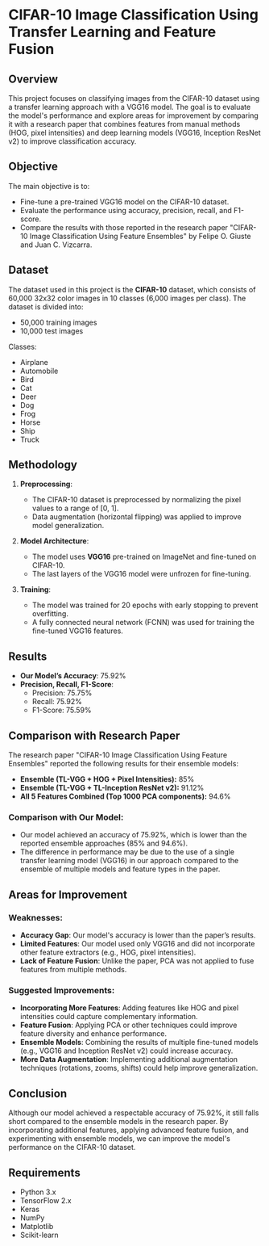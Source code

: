# CIFAR-10 Image Classification Using Transfer Learning and Feature Fusion

## Overview

This project focuses on classifying images from the CIFAR-10 dataset using a transfer learning approach with a VGG16 model. The goal is to evaluate the model's performance and explore areas for improvement by comparing it with a research paper that combines features from manual methods (HOG, pixel intensities) and deep learning models (VGG16, Inception ResNet v2) to improve classification accuracy.

## Objective

The main objective is to:
- Fine-tune a pre-trained VGG16 model on the CIFAR-10 dataset.
- Evaluate the performance using accuracy, precision, recall, and F1-score.
- Compare the results with those reported in the research paper "CIFAR-10 Image Classification Using Feature Ensembles" by Felipe O. Giuste and Juan C. Vizcarra.

## Dataset

The dataset used in this project is the **CIFAR-10** dataset, which consists of 60,000 32x32 color images in 10 classes (6,000 images per class). The dataset is divided into:
- 50,000 training images
- 10,000 test images

Classes:  
- Airplane
- Automobile
- Bird
- Cat
- Deer
- Dog
- Frog
- Horse
- Ship
- Truck

## Methodology

1. **Preprocessing**:
   - The CIFAR-10 dataset is preprocessed by normalizing the pixel values to a range of [0, 1].
   - Data augmentation (horizontal flipping) was applied to improve model generalization.

2. **Model Architecture**:
   - The model uses **VGG16** pre-trained on ImageNet and fine-tuned on CIFAR-10.
   - The last layers of the VGG16 model were unfrozen for fine-tuning.
   
3. **Training**:
   - The model was trained for 20 epochs with early stopping to prevent overfitting.
   - A fully connected neural network (FCNN) was used for training the fine-tuned VGG16 features.

## Results

- **Our Model’s Accuracy**: 75.92%
- **Precision, Recall, F1-Score**: 
  - Precision: 75.75%
  - Recall: 75.92%
  - F1-Score: 75.59%

## Comparison with Research Paper

The research paper "CIFAR-10 Image Classification Using Feature Ensembles" reported the following results for their ensemble models:
- **Ensemble (TL-VGG + HOG + Pixel Intensities):** 85%
- **Ensemble (TL-VGG + TL-Inception ResNet v2):** 91.12%
- **All 5 Features Combined (Top 1000 PCA components):** 94.6%

### Comparison with Our Model:
- Our model achieved an accuracy of 75.92%, which is lower than the reported ensemble approaches (85% and 94.6%).
- The difference in performance may be due to the use of a single transfer learning model (VGG16) in our approach compared to the ensemble of multiple models and feature types in the paper.

## Areas for Improvement

### Weaknesses:
- **Accuracy Gap**: Our model's accuracy is lower than the paper’s results.
- **Limited Features**: Our model used only VGG16 and did not incorporate other feature extractors (e.g., HOG, pixel intensities).
- **Lack of Feature Fusion**: Unlike the paper, PCA was not applied to fuse features from multiple methods.

### Suggested Improvements:
- **Incorporating More Features**: Adding features like HOG and pixel intensities could capture complementary information.
- **Feature Fusion**: Applying PCA or other techniques could improve feature diversity and enhance performance.
- **Ensemble Models**: Combining the results of multiple fine-tuned models (e.g., VGG16 and Inception ResNet v2) could increase accuracy.
- **More Data Augmentation**: Implementing additional augmentation techniques (rotations, zooms, shifts) could help improve generalization.

## Conclusion

Although our model achieved a respectable accuracy of 75.92%, it still falls short compared to the ensemble models in the research paper. By incorporating additional features, applying advanced feature fusion, and experimenting with ensemble models, we can improve the model's performance on the CIFAR-10 dataset.

## Requirements

- Python 3.x
- TensorFlow 2.x
- Keras
- NumPy
- Matplotlib
- Scikit-learn

